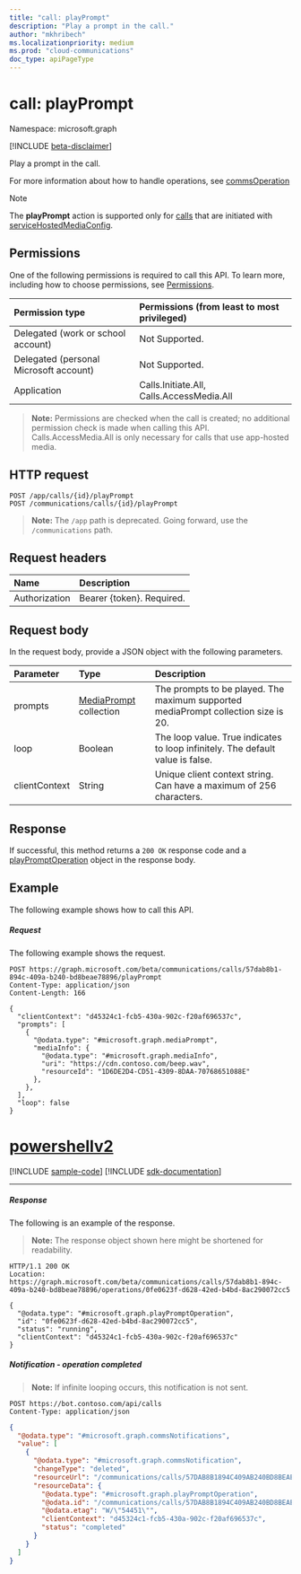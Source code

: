 ```yaml
---
title: "call: playPrompt"
description: "Play a prompt in the call."
author: "mkhribech"
ms.localizationpriority: medium
ms.prod: "cloud-communications"
doc_type: apiPageType
---
```


# call: playPrompt

Namespace: microsoft.graph

[!INCLUDE [beta-disclaimer](../../includes/beta-disclaimer.md)]

Play a prompt in the call.

For more information about how to handle operations, see [commsOperation](../resources/commsoperation.md)

> [!Note]
> The **playPrompt** action is supported only for [calls](../resources/call.md) that are initiated with [serviceHostedMediaConfig](../resources/servicehostedmediaconfig.md).

## Permissions
One of the following permissions is required to call this API. To learn more, including how to choose permissions, see [Permissions](/graph/permissions-reference).

| Permission type                        | Permissions (from least to most privileged) |
|:---------------------------------------|:--------------------------------------------|
| Delegated (work or school account)     | Not Supported.                               |
| Delegated (personal Microsoft account) | Not Supported.                               |
| Application                            | Calls.Initiate.All, Calls.AccessMedia.All |

> **Note:** Permissions are checked when the call is created; no additional permission check is made when calling this API. Calls.AccessMedia.All is only necessary for calls that use app-hosted media.

## HTTP request

<!-- { "blockType": "ignored" } -->
```http
POST /app/calls/{id}/playPrompt
POST /communications/calls/{id}/playPrompt
```
> **Note:** The `/app` path is deprecated. Going forward, use the `/communications` path.

## Request headers
| Name          | Description               |
|:--------------|:--------------------------|
| Authorization | Bearer {token}. Required. |

## Request body
In the request body, provide a JSON object with the following parameters.

| Parameter      | Type    |Description|
|:---------------|:--------|:----------|
|prompts|[MediaPrompt](../resources/mediaprompt.md) collection| The prompts to be played. The maximum supported mediaPrompt collection size is 20.|
|loop|Boolean| The loop value. True indicates to loop infinitely. The default value is false. |
|clientContext|String|Unique client context string. Can have a maximum of 256 characters.|

## Response
If successful, this method returns a `200 OK` response code and a [playPromptOperation](../resources/playpromptoperation.md) object in the response body.

## Example
The following example shows how to call this API.

##### Request
The following example shows the request.


<!-- {
  "blockType": "request",
  "name": "call-playPrompt"
}-->
```http
POST https://graph.microsoft.com/beta/communications/calls/57dab8b1-894c-409a-b240-bd8beae78896/playPrompt
Content-Type: application/json
Content-Length: 166

{
  "clientContext": "d45324c1-fcb5-430a-902c-f20af696537c",
  "prompts": [
    {
      "@odata.type": "#microsoft.graph.mediaPrompt",
      "mediaInfo": {
        "@odata.type": "#microsoft.graph.mediaInfo",
        "uri": "https://cdn.contoso.com/beep.wav",
        "resourceId": "1D6DE2D4-CD51-4309-8DAA-70768651088E"
      },
    },
  ],
  "loop": false
}
```

# [powershellv2](#tab/powershellv2)
[!INCLUDE [sample-code](../includes/snippets/powershellv2/call-playprompt-powershellv2-snippets.md)]
[!INCLUDE [sdk-documentation](../includes/snippets/snippets-sdk-documentation-link.md)]

---

##### Response

The following is an example of the response.

> **Note:** The response object shown here might be shortened for readability.

<!-- {
  "blockType": "response",
  "truncated": true,
  "@odata.type": "microsoft.graph.playPromptOperation"
} -->
```http
HTTP/1.1 200 OK
Location: https://graph.microsoft.com/beta/communications/calls/57dab8b1-894c-409a-b240-bd8beae78896/operations/0fe0623f-d628-42ed-b4bd-8ac290072cc5

{
  "@odata.type": "#microsoft.graph.playPromptOperation",
  "id": "0fe0623f-d628-42ed-b4bd-8ac290072cc5",
  "status": "running",
  "clientContext": "d45324c1-fcb5-430a-902c-f20af696537c"
}

```

##### Notification - operation completed

 >**Note:** If infinite looping occurs, this notification is not sent.
 
```http
POST https://bot.contoso.com/api/calls
Content-Type: application/json
```

<!-- {
  "blockType": "example",
  "@odata.type": "microsoft.graph.commsNotifications"
}-->
```json
{
  "@odata.type": "#microsoft.graph.commsNotifications",
  "value": [
    {
      "@odata.type": "#microsoft.graph.commsNotification",
      "changeType": "deleted",
      "resourceUrl": "/communications/calls/57DAB8B1894C409AB240BD8BEAE78896/operations/0FE0623FD62842EDB4BD8AC290072CC5",
      "resourceData": {
        "@odata.type": "#microsoft.graph.playPromptOperation",
        "@odata.id": "/communications/calls/57DAB8B1894C409AB240BD8BEAE78896/operations/0FE0623FD62842EDB4BD8AC290072CC5",
        "@odata.etag": "W/\"54451\"",
        "clientContext": "d45324c1-fcb5-430a-902c-f20af696537c",
        "status": "completed"
      }
    }
  ]
}
```

<!-- uuid: 8fcb5dbc-d5aa-4681-8e31-b001d5168d79
2015-10-25 14:57:30 UTC -->
<!--
{
  "type": "#page.annotation",
  "description": "call: playPrompt",
  "keywords": "",
  "section": "documentation",
  "tocPath": "",
  "suppressions": [
  ]
}
-->


